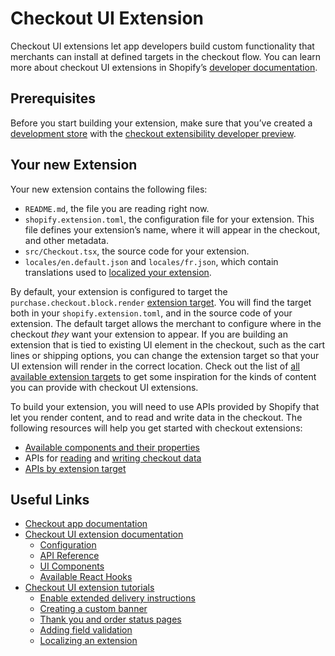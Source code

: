 # Checkout UI Extension

Checkout UI extensions let app developers build custom functionality that merchants can install at defined targets in the checkout flow. You can learn more about checkout UI extensions in Shopify’s [developer documentation](https://shopify.dev/api/checkout-extensions/checkout).

## Prerequisites

Before you start building your extension, make sure that you’ve created a [development store](https://shopify.dev/docs/apps/tools/development-stores) with the [checkout extensibility developer preview](https://shopify.dev/docs/api/release-notes/developer-previews#previewing-new-features).

## Your new Extension

Your new extension contains the following files:

-   `README.md`, the file you are reading right now.
-   `shopify.extension.toml`, the configuration file for your extension. This file defines your extension’s name, where it will appear in the checkout, and other metadata.
-   `src/Checkout.tsx`, the source code for your extension.
-   `locales/en.default.json` and `locales/fr.json`, which contain translations used to [localized your extension](https://shopify.dev/docs/apps/checkout/best-practices/localizing-ui-extensions).

By default, your extension is configured to target the `purchase.checkout.block.render` [extension target](https://shopify.dev/docs/api/checkout-ui-extensions/extension-targets-overview). You will find the target both in your `shopify.extension.toml`, and in the source code of your extension. The default target allows the merchant to configure where in the checkout _they_ want your extension to appear. If you are building an extension that is tied to existing UI element in the checkout, such as the cart lines or shipping options, you can change the extension target so that your UI extension will render in the correct location. Check out the list of [all available extension targets](https://shopify.dev/docs/api/checkout-ui-extensions/extension-targets-overview) to get some inspiration for the kinds of content you can provide with checkout UI extensions.

To build your extension, you will need to use APIs provided by Shopify that let you render content, and to read and write data in the checkout. The following resources will help you get started with checkout extensions:

-   [Available components and their properties](https://shopify.dev/docs/api/checkout-ui-extensions/unstable/components)
-   APIs for [reading](https://shopify.dev/docs/api/checkout-ui-extensions/unstable/apis/standardapi) and [writing checkout data](https://shopify.dev/docs/api/checkout-ui-extensions/unstable/apis/checkoutapi)
-   [APIs by extension target](https://shopify.dev/docs/api/checkout-ui-extensions/unstable/apis/extensiontargets)

## Useful Links

-   [Checkout app documentation](https://shopify.dev/apps/checkout)
-   [Checkout UI extension documentation](https://shopify.dev/api/checkout-extensions)
    -   [Configuration](https://shopify.dev/docs/api/checkout-ui-extensions/configuration)
    -   [API Reference](https://shopify.dev/docs/api/checkout-ui-extensions/apis)
    -   [UI Components](https://shopify.dev/docs/api/checkout-ui-extensions/components)
    -   [Available React Hooks](https://shopify.dev/docs/api/checkout-ui-extensions/react-hooks)
-   [Checkout UI extension tutorials](https://shopify.dev/docs/apps/checkout)
    -   [Enable extended delivery instructions](https://shopify.dev/apps/checkout/delivery-instructions)
    -   [Creating a custom banner](https://shopify.dev/apps/checkout/custom-banners)
    -   [Thank you and order status pages](https://shopify.dev/docs/apps/checkout/thank-you-order-status)
    -   [Adding field validation](https://shopify.dev/apps/checkout/validation)
    -   [Localizing an extension](https://shopify.dev/apps/checkout/localize-ui-extensions)
